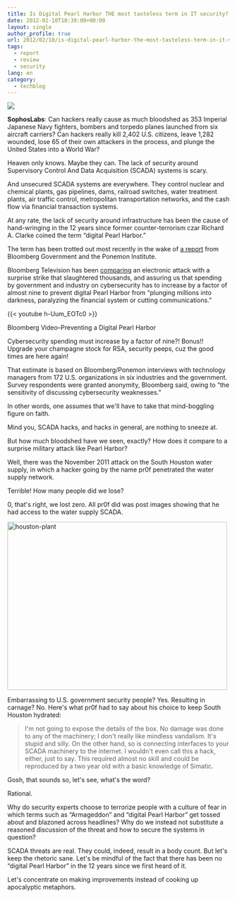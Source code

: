 ```yaml
---
title: Is Digital Pearl Harbor THE most tasteless term in IT security?
date: 2012-02-10T10:39:00+00:00
layout: single
author_profile: true
url: 2012/02/10/is-digital-pearl-harbor-the-most-tasteless-term-in-it-security/
tags:
  - report
  - review
  - security
lang: en
category: 
  - techblog
---
```

![](http://lh6.ggpht.com/-bb4cyoOU-ug/TzTsofsosAI/AAAAAAAAEm8/P4R5vKCzGo4/s1600-h/digital-pearl-harbor-170%25255B2%25255D.jpg)

**SophosLabs**: Can hackers really cause as much bloodshed as 353 Imperial Japanese Navy fighters, bombers and torpedo planes launched from six aircraft carriers? Can hackers really kill 2,402 U.S. citizens, leave 1,282 wounded, lose 65 of their own attackers in the process, and plunge the United States into a World War? 

Heaven only knows. Maybe they can. The lack of security around Supervisory Control And Data Acquisition (SCADA) systems is scary. 

And unsecured SCADA systems are everywhere. They control nuclear and chemical plants, gas pipelines, dams, railroad switches, water treatment plants, air traffic control, metropolitan transportation networks, and the cash flow via financial transaction systems. 

At any rate, the lack of security around infrastructure has been the cause of hand-wringing in the 12 years since former counter-terrorism czar Richard A. Clarke coined the term “digital Pearl Harbor.” 

The term has been trotted out most recently in the wake of [a report](http://www.bloomberg.com/news/2012-01-31/cybersecurity-disaster-seen-in-u-s-survey-citing-spending-gaps.html) from Bloomberg Government and the Ponemon Institute. 

Bloomberg Television has been [comparing](http://www.youtube.com/watch?v=h-Uum_EOTc0) an electronic attack with a surprise strike that slaughtered thousands, and assuring us that spending by government and industry on cybersecurity has to increase by a factor of almost nine to prevent digital Pearl Harbor from “plunging millions into darkness, paralyzing the financial system or cutting communications.”

{{< youtube h-Uum_EOTc0 >}}

Bloomberg Video–Preventing a Digital Pearl Harbor

Cybersecurity spending must increase by a factor of nine?! Bonus!! Upgrade your champagne stock for RSA, security peeps, cuz the good times are here again!

That estimate is based on Bloomberg/Ponemon interviews with technology managers from 172 U.S. organizations in six industries and the government. Survey respondents were granted anonymity, Bloomberg said, owing to “the sensitivity of discussing cybersecurity weaknesses.”

In other words, one assumes that we'll have to take that mind-boggling figure on faith.

Mind you, SCADA hacks, and hacks in general, are nothing to sneeze at.


But how much bloodshed have we seen, exactly? How does it compare to a surprise military attack like Pearl Harbor?

Well, there was the November 2011 attack on the South Houston water supply, in which a hacker going by the name pr0f penetrated the water supply network.

Terrible! How many people did we lose?

0, that's right, we lost zero. All pr0f did was post images showing that he had access to the water supply SCADA.

<a href="http://lh6.ggpht.com/-EYQi6A0bl8w/TzTswKrBsVI/AAAAAAAAEnU/xHmlXhraUNg/s1600-h/houston-plant%25255B4%25255D.jpg"><img title="houston-plant" border="0" alt="houston-plant" src="http://lh4.ggpht.com/-mSwVGz71ceM/TzTsy3P8VoI/AAAAAAAAEnc/YJyqh6bmao4/houston-plant_thumb%25255B2%25255D.jpg?imgmax=800" width="498" height="381" /></a>

Embarrassing to U.S. government security people? Yes. Resulting in carnage? No. Here's what pr0f had to say about his choice to keep South Houston hydrated:

> I'm not going to expose the details of the box. No damage was done to any of the machinery; I don't really like mindless vandalism. It's stupid and silly. On the other hand, so is connecting interfaces to your SCADA machinery to the internet. I wouldn't even call this a hack, either, just to say. This required almost no skill and could be reproduced by a two year old with a basic knowledge of Simatic.

Gosh, that sounds so, let's see, what's the word?

Rational.

Why do security experts choose to terrorize people with a culture of fear in which terms such as “Armageddon” and “digital Pearl Harbor” get tossed about and blazoned across headlines? Why do we instead not substitute a reasoned discussion of the threat and how to secure the systems in question?

SCADA threats are real. They could, indeed, result in a body count. But let's keep the rhetoric sane. Let's be mindful of the fact that there has been no “digital Pearl Harbor” in the 12 years since we first heard of it.

Let's concentrate on making improvements instead of cooking up apocalyptic metaphors.
